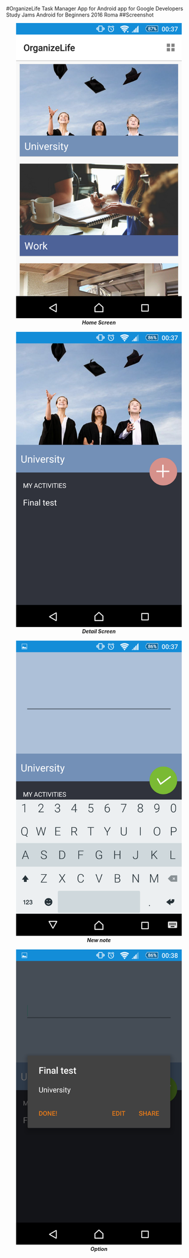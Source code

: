 #OrganizeLife
Task Manager App for Android app for Google Developers Study Jams Android for Beginners 2016 Roma
##Screenshot
<p align="center">
<img src="https://github.com/andreaCremisini/OrganizeLife/blob/master/media/home.png" width="450"> <br />
<i><b>Home Screen</i></b><br /><br />
<img src="https://github.com/andreaCremisini/OrganizeLife/blob/master/media/detail.png" width="450"> <br />
<i><b>Detail Screen</i></b><br /><br />
<img src="https://github.com/andreaCremisini/OrganizeLife/blob/master/media/newnote.png" width="450"> <br />
<i><b>New note</i></b><br /><br />
<img src="https://github.com/andreaCremisini/OrganizeLife/blob/master/media/option.png" width="450"> <br />
<i><b>Option</i></b><br /><br />
